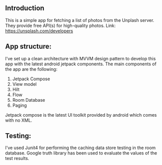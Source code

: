 


## Introduction

This is a simple app for fetching a list of photos from the Unplash server. They provide free API(s) for high-quality photos.
Link: https://unsplash.com/developers

## App structure:

I've set up a clean architecture with MVVM design pattern to develop this app with the latest android jetpack components.
The main components of the app are the following:

1. Jetpack Compose
2. View model
3. Hilt
4. Flow
5. Room Database
6. Paging

Jetpack compose is the latest UI toolkit provided by android which comes with no XML.

## Testing:

I've used Junit4 for performing the caching data store testing in the room database.
Google truth library has been used to evaluate the values of the test results.

